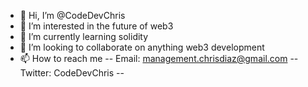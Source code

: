 - 👋 Hi, I’m @CodeDevChris
- 👀 I’m interested in the future of web3
- 🌱 I’m currently learning solidity
- 💞️ I’m looking to collaborate on anything web3 development
- 📫 How to reach me -- Email: management.chrisdiaz@gmail.com -- Twitter: CodeDevChris -- 

